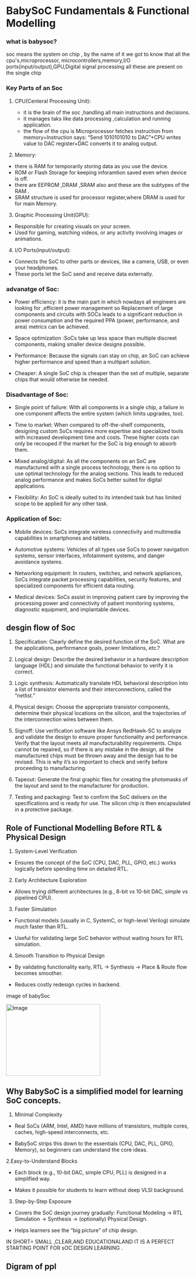 

# BabySoC Fundamentals & Functional Modelling

### what is babysoc?

soc means the system on chip , by the name of it we got to know that all the cpu's,microprocessor,
microcontrollers,memory,I/O ports(input/output),GPU,Digital signal processing all these are present
on the single chip 

### Key Parts of an Soc 

1. CPU(Centeral Processing Unit):
   - it is the brain of the soc ,handling all main instructions and decisions.
   - it manages taks like data processing ,calculation and running application.
   - the flow of the cpu is Microprocessor fetches instruction from memory+Instruction says: “Send 1010101010 to DAC”+CPU writes value to DAC register+DAC converts it to analog output.


2. Memory:
  - there is RAM for temporarily storing data as you use the device.
  - ROM or Flash Storage for keeping inforamtion saved even when device is off.
  - there are EEPROM ,DRAM ,SRAM also and these are the subtypes of the RAM .
  - SRAM structure is used for processor register,where DRAM is used for for main Memory.

3. Graphic Processing Unit(GPU):
  - Responsible for creating visuals on your screen.
  - Used for gaming, watching videos, or any activity involving images or animations.

    
4. I/O Ports(input/output):
  -  Connects the SoC to other parts or devices, like a camera, USB, or even your headphones.
  -  These ports let the SoC send and receive data externally.



### advanatge of Soc:

-  Power efficiency: it is the main part in which nowdays all engineers are looking for ,efficient power management so Replacement of large components and circuits with SOCs leads to a significant reduction in power consumption and the required PPA (power, performance, and area) metrics can be achieved.

- Space optimization :SoCs take up less space than multiple discreet components, making smaller device designs possible.

- Performance: Because the signals can stay on chip, an SoC can achieve higher performance and speed than a multipart solution.

- Cheaper: A single SoC chip is cheaper than the set of multiple, separate chips that would otherwise be needed.


### Disadvantage of Soc:

- Single point of failure: With all components in a single chip, a failure in one component affects the entire system (which limits upgrades, too).

- Time to market: When compared to off-the-shelf components, designing custom SoCs requires more expertise and specialized tools with increased development time and costs. These higher costs can only be recouped if the market for the SoC is big enough to absorb them.

- Mixed analog/digital: As all the components on an SoC are manufactured with a single process technology, there is no option to use optimal technology for the analog sections. This leads to reduced analog performance and makes SoCs better suited for digital applications.

- Flexibility: An SoC is ideally suited to its intended task but has limited scope to be applied for any other task.


### Application of Soc:

- Mobile devices: SoCs integrate wireless connectivity and multimedia capabilities in smartphones and tablets.

- Automotive systems: Vehicles of all types use SoCs to power navigation systems, sensor interfaces, infotainment systems, and danger avoidance systems. 

- Networking equipment: In routers, switches, and network appliances, SoCs integrate packet processing capabilities, security features, and specialized components for efficient data routing.

- Medical devices: SoCs assist in improving patient care by improving the processing power and connectivity of patient monitoring systems, diagnostic equipment, and implantable devices.



## desgin flow of Soc

1. Specification: Clearly define the desired function of the SoC. What are the applications, performance goals, power limitations, etc.?


2. Logical design: Describe the desired behavior in a hardware description language (HDL) and simulate the functional behavior to verify it is correct.

3. Logic synthesis: Automatically translate HDL behavioral description into a list of transistor elements and their interconnections, called the “netlist.”


4. Physical design: Choose the appropriate transistor components, determine their physical locations on the silicon, and the trajectories of the interconnection wires between them.

5. Signoff: Use verification software like Ansys RedHawk-SC to analyze and validate the design to ensure proper functionality and performance. Verify that the layout meets all manufacturability requirements. Chips cannot be repaired, so if there is any mistake in the design, all the manufactured chips must be thrown away and the design has to be revised. This is why it’s so important to check and verify before proceeding to manufacturing.

6. Tapeout: Generate the final graphic files for creating the photomasks of the layout and send to the manufacturer for production.

7. Testing and packaging: Test to confirm the SoC delivers on the specifications and is ready for use. The silicon chip is then encapsulated in a protective package.



## Role of Functional Modelling Before RTL & Physical Design

1. System-Level Verification

- Ensures the concept of the SoC (CPU, DAC, PLL, GPIO, etc.) works logically before spending time on detailed RTL.

 2. Early Architecture Exploration

 - Allows trying different architectures (e.g., 8-bit vs 10-bit DAC, simple vs pipelined CPU).

 3. Faster Simulation

 -  Functional models (usually in C, SystemC, or high-level Verilog) simulate much faster than RTL.

 -  Useful for validating large SoC behavior without waiting hours for RTL simulation.

  4. Smooth Transition to Physical Design

 -  By validating functionality early, RTL → Synthesis → Place & Route flow becomes smoother.

 -  Reduces costly redesign cycles in backend.

image of babySoc

<img width="257" height="196" alt="Image" src="https://github.com/user-attachments/assets/fad80a90-0665-40ed-b8eb-7a178571c4a1" />


## Why BabySoC is a simplified model for learning SoC concepts.

1. Minimal Complexity

- Real SoCs (ARM, Intel, AMD) have millions of transistors, multiple cores, caches, high-speed    interconnects, etc.

-  BabySoC strips this down to the essentials (CPU, DAC, PLL, GPIO, Memory), so beginners can understand the core ideas.

2.Easy-to-Understand Blocks

- Each block (e.g., 10-bit DAC, simple CPU, PLL) is designed in a simplified way.

- Makes it possible for students to learn without deep VLSI background.

3. Step-by-Step Exposure

- Covers the SoC design journey gradually:
Functional Modeling → RTL Simulation → Synthesis → (optionally) Physical Design.

- Helps learners see the “big picture” of chip design.


IN SHORT= SMALL ,CLEAR,AND EDUCATIONALAND IT IS A PERFECT STARTING POINT FOR sOC DESIGN LEARNING .



## Digram of ppl







